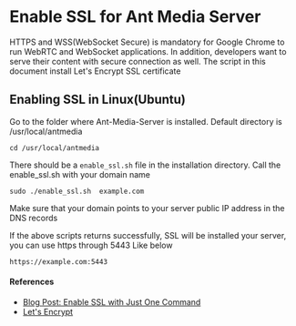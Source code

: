 # Enable SSL for Ant Media Server

HTTPS and WSS(WebSocket Secure) is mandatory for Google Chrome to run WebRTC and WebSocket applications.
In addition, developers want to serve their content with secure connection as well. The script in this document
install Let's Encrypt SSL certificate


## Enabling SSL in Linux(Ubuntu)

Go to the folder where Ant-Media-Server is installed. Default directory is /usr/local/antmedia

```
cd /usr/local/antmedia
```

There should be a `enable_ssl.sh` file in the installation directory. 
Call the enable_ssl.sh with your domain name

```
sudo ./enable_ssl.sh  example.com
```

Make sure that your domain points to your server public IP address in the DNS records 

If the above scripts returns successfully, SSL will be installed your server, 
you can use https through 5443 Like below

```
https://example.com:5443
```



#### References
- [Blog Post: Enable SSL with Just One Command](https://antmedia.io/enable-ssl-on-ant-media-server/)
- [Let's Encrypt](https://letsencrypt.org/)



